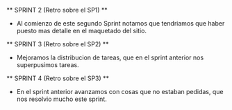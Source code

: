 ** SPRINT 2 (Retro sobre el SP1) **
- Al comienzo de este segundo Sprint notamos que tendriamos que haber puesto mas detalle en el maquetado del sitio.

** SPRINT 3 (Retro sobre el SP2) **
- Mejoramos la distribucion de tareas, que en el sprint anterior nos superpusimos tareas.

** SPRINT 4 (Retro sobre el SP3) **
- En el sprint anterior avanzamos con cosas que no estaban pedidas, que nos resolvio mucho este sprint.
